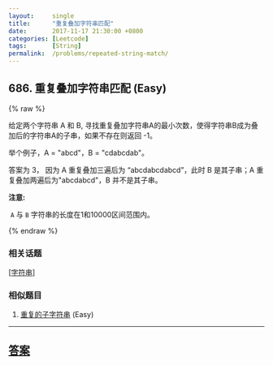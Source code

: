 ```yaml
---
layout:     single
title:      "重复叠加字符串匹配"
date:       2017-11-17 21:30:00 +0800
categories: [Leetcode]
tags:       [String]
permalink:  /problems/repeated-string-match/
---
```


## 686. 重复叠加字符串匹配 (Easy)

{% raw %}

<p>给定两个字符串 A 和 B, 寻找重复叠加字符串A的最小次数，使得字符串B成为叠加后的字符串A的子串，如果不存在则返回 -1。</p>

<p>举个例子，A = &quot;abcd&quot;，B = &quot;cdabcdab&quot;。</p>

<p>答案为 3，&nbsp;因为 A 重复叠加三遍后为&nbsp;&ldquo;abcdabcdabcd&rdquo;，此时 B 是其子串；A 重复叠加两遍后为&quot;abcdabcd&quot;，B 并不是其子串。</p>

<p><strong>注意:</strong></p>

<p>&nbsp;<code>A</code>&nbsp;与&nbsp;<code>B</code>&nbsp;字符串的长度在1和10000区间范围内。</p>

{% endraw %}

### 相关话题
  [[字符串](https://github.com/openset/leetcode/tree/master/tag/string/README.md)]

### 相似题目
  1. [重复的子字符串](/problems/repeated-substring-pattern) (Easy)

---

## [答案](https://github.com/openset/leetcode/tree/master/problems/repeated-string-match)
